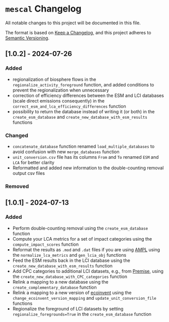 # `mescal` Changelog

All notable changes to this project will be documented in this file.

The format is based on [Keep a Changelog](https://keepachangelog.com/en/1.0.0/),
and this project adheres to [Semantic Versioning](https://semver.org/spec/v2.0.0.html).

## [1.0.2] - 2024-07-26

### Added
- regionalization of biosphere flows in the `regionalize_activity_foreground` function, and added conditions to prevent the regionalization when unnecessary
- correction of efficiency differences between the ESM and LCI databases (scale direct emissions consequently) in the `correct_esm_and_lca_efficiency_differences` function
- possibility to return the database instead of writing it (or both) in the `create_esm_database` and `create_new_database_with_esm_results` functions

### Changed 
- `concatenate_database` function renamed `load_multiple_databases` to avoid confusion with new `merge_databases` function
- `unit_conversion.csv` file has its columns `From` and `To` renamed `ESM` and `LCA` for better clarity
- Reformatted and added new information to the double-counting removal output csv files

### Removed



## [1.0.1] - 2024-07-13

### Added
- Perform double-counting removal using the `create_esm_database` function
- Compute your LCA metrics for a set of impact categories using the `compute_impact_scores` function
- Reformat the results as `.mod` and `.dat` files if you are using [AMPL](https://ampl.com/) using the `normalize_lca_metrics` and `gen_lcia_obj` functions 
- Feed the ESM results back in the LCI database using the `create_new_database_with_esm_results` function
- Add CPC categories to additional LCI datasets, e.g., from [Premise](https://premise.readthedocs.io/en/latest/introduction.html), using the `create_new_database_with_CPC_categories` function
- Relink a mapping to a new database using the `create_complementary_database` function
- Relink a mapping to a new version of [ecoinvent](https://ecoinvent.org/) using the `change_ecoinvent_version_mapping` and `update_unit_conversion_file` functions
- Regionalize the foreground of LCI datasets by setting `regionalize_foregrounds=True` in the `create_esm_database` function
